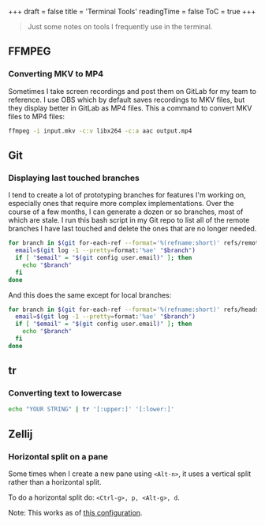 +++
draft = false
title = 'Terminal Tools'
readingTime = false
ToC = true
+++

> Just some notes on tools I frequently use in the terminal.

## FFMPEG

### Converting MKV to MP4

Sometimes I take screen recordings and post them on GitLab for my team to reference. I use OBS which by default saves recordings to MKV files, but they display better in GitLab as MP4 files. This a command to convert MKV files to MP4 files:

```bash {caption="Generated by ChatGPT"}
ffmpeg -i input.mkv -c:v libx264 -c:a aac output.mp4
```

## Git

### Displaying last touched branches

I tend to create a lot of prototyping branches for features I'm working on, especially ones that require more complex implementations. Over the course of a few months, I can generate a dozen or so branches, most of which are stale. I run this bash script in my Git repo to list all of the remote branches I have last touched and delete the ones that are no longer needed.

```bash {caption="Generated by ChatGPT"}
for branch in $(git for-each-ref --format='%(refname:short)' refs/remotes/); do
  email=$(git log -1 --pretty=format:'%ae' "$branch")
  if [ "$email" = "$(git config user.email)" ]; then
    echo "$branch"
  fi
done
```

And this does the same except for local branches:
```bash
for branch in $(git for-each-ref --format='%(refname:short)' refs/heads/); do
  email=$(git log -1 --pretty=format:'%ae' "$branch")
  if [ "$email" = "$(git config user.email)" ]; then
    echo "$branch"
  fi
done
```

## tr

### Converting text to lowercase

```bash
echo "YOUR STRING" | tr '[:upper:]' '[:lower:]'
```

## Zellij

### Horizontal split on a pane

Some times when I create a new pane using `<Alt-n>`, it uses a vertical split rather than a horizontal split.

To do a horizontal split do: `<Ctrl-g>, p, <Alt-g>, d`.

Note: This works as of [this configuration](https://github.com/asungy/loadout/blob/e06a468456e4c3079bd83b6f0805994bdf29e8f8/home/config/zellij/config.kdl).

